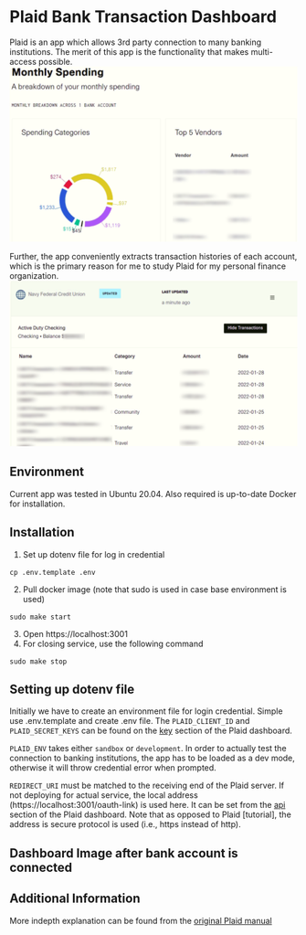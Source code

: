 # Plaid Bank Transaction Dashboard
Plaid is an app which allows 3rd party connection to many banking institutions. The merit of this app is the functionality that makes multi-access possible.
![dashboard](img/dashboard-1.png)

Further, the app conveniently extracts transaction histories of each account, which is the primary reason for me to study Plaid for my personal finance organization.
![dashboard](img/dashboard-2.png)

## Environment
Current app was tested in Ubuntu 20.04. Also required is up-to-date Docker for installation.

## Installation
1. Set up dotenv file for log in credential
```
cp .env.template .env
```
2. Pull docker image (note that sudo is used in case base environment is used)
```
sudo make start
```
3. Open https://localhost:3001
4. For closing service, use the following command
```
sudo make stop
```

## Setting up dotenv file
Initially we have to create an environment file for login credential. Simple use .env.template and create .env file. The `PLAID_CLIENT_ID` and `PLAID_SECRET_KEYS` can be found on the [key](https://dashboard.plaid.com/team/keys) section of the Plaid dashboard.

`PLAID_ENV` takes either `sandbox` or `development`. In order to actually test the connection to banking institutions, the app has to be loaded as a dev mode, otherwise it will throw credential error when prompted.

`REDIRECT_URI` must be matched to the receiving end of the Plaid server. If not deploying for actual service, the local address (https://localhost:3001/oauth-link) is used here. It can be set from the [api](https://dashboard.plaid.com/team/api) section of the Plaid dashboard. Note that as opposed to Plaid [tutorial], the address is secure protocol is used (i.e., https instead of http). 

## Dashboard Image after bank account is connected



## Additional Information
More indepth explanation can be found from the [original Plaid manual](pattern-readme.md)